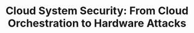 ---
title: "Cloud System Security: From Cloud Orchestration to Hardware Attacks"
collection: talks
type: "Talk"
permalink: /talks/phdtalk
venue: "<p><small>Worcester Polytechnic Institute - Nov. 2024 </small></p>
<p><small>University of California, Riverside - Nov. 2024 </small></p>
<p><small>Indianna University Bloomington - Nov. 2024 </small></p>
<p><small>Temple University - Mar. 2025 </small></p>"
date: 
location: "Zoom and In-Person"
---